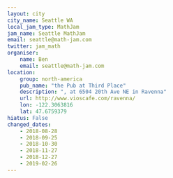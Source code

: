 ```yaml
---
layout: city
city_name: Seattle WA
local_jam_type: MathJam
jam_name: Seattle MathJam
email: seattle@math-jam.com
twitter: jam_math
organiser:
    name: Ben
    email: seattle@math-jam.com
location:
    group: north-america
    pub_name: "the Pub at Third Place"
    description: ", at 6504 20th Ave NE in Ravenna"
    url: http://www.vioscafe.com/ravenna/
    lon: -122.3063816
    lat: 47.6759379
hiatus: False
changed_dates:
    - 2018-08-28
    - 2018-09-25
    - 2018-10-30
    - 2018-11-27
    - 2018-12-27
    - 2019-02-26
---
```


